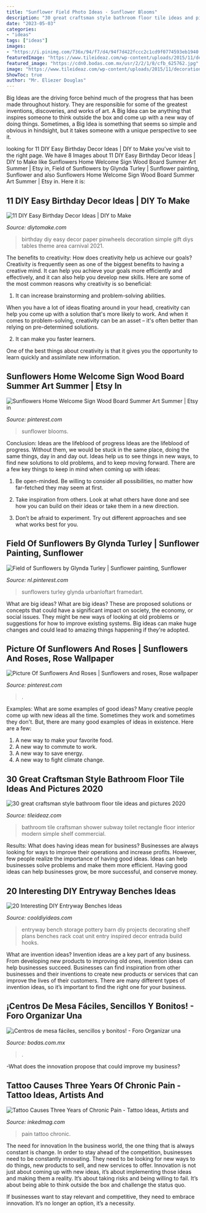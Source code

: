 ```yaml
---
title: "Sunflower Field Photo Ideas - Sunflower Blooms"
description: "30 great craftsman style bathroom floor tile ideas and pictures 2020"
date: "2023-05-03"
categories:
- "ideas"
tags: ["ideas"]
images:
- "https://i.pinimg.com/736x/94/f7/d4/94f7d422fccc2c1cd9f0774593eb1940.jpg"
featuredImage: "https://www.tileideaz.com/wp-content/uploads/2015/11/decorations-amazing-rectangle-shaped-white-subway-tile-bathroom-with-large-shower-room-design-that-have-corner-space-simple-wall-shelf-and-modern-white-toilet-furniture-ideas-magnificent-white-subway.jpg"
featured_image: "https://cdn0.bodas.com.mx/usr/2/2/1/8/cfb_625762.jpg"
image: "https://www.tileideaz.com/wp-content/uploads/2015/11/decorations-amazing-rectangle-shaped-white-subway-tile-bathroom-with-large-shower-room-design-that-have-corner-space-simple-wall-shelf-and-modern-white-toilet-furniture-ideas-magnificent-white-subway.jpg"
ShowToc: true
author: "Mr. Eliezer Douglas"
---
```



Big Ideas are the driving force behind much of the progress that has been made throughout history. They are responsible for some of the greatest inventions, discoveries, and works of art. A Big Idea can be anything that inspires someone to think outside the box and come up with a new way of doing things. Sometimes, a Big Idea is something that seems so simple and obvious in hindsight, but it takes someone with a unique perspective to see it.

	

		
looking for 11 DIY Easy Birthday Decor Ideas | DIY to Make you've visit to the right page. We have 8 Images about 11 DIY Easy Birthday Decor Ideas | DIY to Make like Sunflowers Home Welcome Sign Wood Board Summer Art Summer | Etsy in, Field of Sunflowers by Glynda Turley | Sunflower painting, Sunflower and also Sunflowers Home Welcome Sign Wood Board Summer Art Summer | Etsy in. Here it is:
		
    
## 11 DIY Easy Birthday Decor Ideas | DIY To Make

<img loading=lazy src="http://www.diytomake.com/wp-content/uploads/2015/09/Paper-Pinwheels.jpg" onerror="this.onerror=null;this.src='https://tse2.mm.bing.net/th?id=OIP.CQBf9e4IF1bsfxFDGHhjygHaLI&amp;pid=15.1';" alt="11 DIY Easy Birthday Decor Ideas | DIY to Make">

_Source: diytomake.com_

>birthday diy easy decor paper pinwheels decoration simple gift diys tables theme area carnival 2021. 

	

The benefits to creativity: How does creativity help us achieve our goals?
Creativity is frequently seen as one of the biggest benefits to having a creative mind. It can help you achieve your goals more efficiently and effectively, and it can also help you develop new skills. Here are some of the most common reasons why creativity is so beneficial: 
1. It can increase brainstorming and problem-solving abilities.

When you have a lot of ideas floating around in your head, creativity can help you come up with a solution that's more likely to work. And when it comes to problem-solving, creativity can be an asset – it's often better than relying on pre-determined solutions. 

2. It can make you faster learners.

One of the best things about creativity is that it gives you the opportunity to learn quickly and assimilate new information.

    
## Sunflowers Home Welcome Sign Wood Board Summer Art Summer | Etsy In

<img loading=lazy src="https://i.pinimg.com/736x/94/f7/d4/94f7d422fccc2c1cd9f0774593eb1940.jpg" onerror="this.onerror=null;this.src='https://tse1.mm.bing.net/th?id=OIP.udVKMmniAE1RUwoJkZdWIwHaOf&amp;pid=15.1';" alt="Sunflowers Home Welcome Sign Wood Board Summer Art Summer | Etsy in">

_Source: pinterest.com_

>sunflower blooms. 

	

Conclusion: Ideas are the lifeblood of progress
Ideas are the lifeblood of progress. Without them, we would be stuck in the same place, doing the same things, day in and day out. Ideas help us to see things in new ways, to find new solutions to old problems, and to keep moving forward.
There are a few key things to keep in mind when coming up with ideas:

1. Be open-minded. Be willing to consider all possibilities, no matter how far-fetched they may seem at first.

2. Take inspiration from others. Look at what others have done and see how you can build on their ideas or take them in a new direction.

3. Don’t be afraid to experiment. Try out different approaches and see what works best for you.

    
## Field Of Sunflowers By Glynda Turley | Sunflower Painting, Sunflower

<img loading=lazy src="https://i.pinimg.com/736x/79/a4/67/79a46708f4ec1102f21fc13d1456e2b7--field-of-sunflowers-sunflower-print.jpg" onerror="this.onerror=null;this.src='https://tse2.mm.bing.net/th?id=OIP.ZG-Bt4ll4j47yq8XULTGTgAAAA&amp;pid=15.1';" alt="Field of Sunflowers by Glynda Turley | Sunflower painting, Sunflower">

_Source: nl.pinterest.com_

>sunflowers turley glynda urbanloftart framedart. 

	

What are big ideas?
What are big ideas? These are proposed solutions or concepts that could have a significant impact on society, the economy, or social issues. They might be new ways of looking at old problems or suggestions for how to improve existing systems. Big ideas can make huge changes and could lead to amazing things happening if they're adopted.

    
## Picture Of Sunflowers And Roses | Sunflowers And Roses, Rose Wallpaper

<img loading=lazy src="https://i.pinimg.com/736x/52/81/e0/5281e09ae68aae298f115522556fcc33.jpg" onerror="this.onerror=null;this.src='https://tse1.mm.bing.net/th?id=OIP.UVBicilGfPuRiNu5V_OzWwHaLR&amp;pid=15.1';" alt="Picture Of Sunflowers And Roses | Sunflowers and roses, Rose wallpaper">

_Source: pinterest.com_

>. 

	

Examples: What are some examples of good ideas?
Many creative people come up with new ideas all the time. Sometimes they work and sometimes they don't. But, there are many good examples of ideas in existence. Here are a few: 
1) A new way to make your favorite food. 
2) A new way to commute to work. 
3) A new way to save energy. 
4) A new way to fight climate change.

    
## 30 Great Craftsman Style Bathroom Floor Tile Ideas And Pictures 2020

<img loading=lazy src="https://www.tileideaz.com/wp-content/uploads/2015/11/decorations-amazing-rectangle-shaped-white-subway-tile-bathroom-with-large-shower-room-design-that-have-corner-space-simple-wall-shelf-and-modern-white-toilet-furniture-ideas-magnificent-white-subway.jpg" onerror="this.onerror=null;this.src='https://tse2.mm.bing.net/th?id=OIP.rTQVezD0CBuKoqoKK9VUrwHaLH&amp;pid=15.1';" alt="30 great craftsman style bathroom floor tile ideas and pictures 2020">

_Source: tileideaz.com_

>bathroom tile craftsman shower subway toilet rectangle floor interior modern simple shelf commercial. 

	

Results: What does having ideas mean for business?
Businesses are always looking for ways to improve their operations and increase profits. However, few people realize the importance of having good ideas. Ideas can help businesses solve problems and make them more efficient. Having good ideas can help businesses grow, be more successful, and conserve money.

    
## 20 Interesting DIY Entryway Benches Ideas

<img loading=lazy src="http://cooldiyideas.com/wp-content/uploads/2015/05/Pottery-Barn-inspired-entryway-storage-unit.jpg" onerror="this.onerror=null;this.src='https://tse3.mm.bing.net/th?id=OIP.4WBk8g8Xfx-dI280MJBW9QHaLE&amp;pid=15.1';" alt="20 Interesting DIY Entryway Benches Ideas">

_Source: cooldiyideas.com_

>entryway bench storage pottery barn diy projects decorating shelf plans benches rack coat unit entry inspired decor entrada build hooks. 

	

What are invention ideas?
Invention ideas are a key part of any business. From developing new products to improving old ones, invention ideas can help businesses succeed. Businesses can find inspiration from other businesses and their inventions to create new products or services that can improve the lives of their customers. There are many different types of invention ideas, so it’s important to find the right one for your business.

    
## ¡Centros De Mesa Fáciles, Sencillos Y Bonitos! - Foro Organizar Una

<img loading=lazy src="https://cdn0.bodas.com.mx/usr/2/2/1/8/cfb_625762.jpg" onerror="this.onerror=null;this.src='https://tse2.mm.bing.net/th?id=OIP.Sdsr6xrZ2e00C1hSfcSV_wAAAA&amp;pid=15.1';" alt="¡Centros de mesa fáciles, sencillos y bonitos! - Foro Organizar una">

_Source: bodas.com.mx_

>. 

	

-What does the innovation propose that could improve my business?

    
## Tattoo Causes Three Years Of Chronic Pain - Tattoo Ideas, Artists And

<img loading=lazy src="https://www.inkedmag.com/.image/t_share/MTU5MDMyNzAzMTAwOTIxNDkz/chronic-pain-feat.jpg" onerror="this.onerror=null;this.src='https://tse4.mm.bing.net/th?id=OIP.rQ0tYARkmQ0TV3cS1Hh1bgHaF7&amp;pid=15.1';" alt="Tattoo Causes Three Years of Chronic Pain - Tattoo Ideas, Artists and">

_Source: inkedmag.com_

>pain tattoo chronic. 

	

The need for innovation
In the business world, the one thing that is always constant is change. In order to stay ahead of the competition, businesses need to be constantly innovating. They need to be looking for new ways to do things, new products to sell, and new services to offer.
Innovation is not just about coming up with new ideas, it’s about implementing those ideas and making them a reality. It’s about taking risks and being willing to fail. It’s about being able to think outside the box and challenge the status quo.

If businesses want to stay relevant and competitive, they need to embrace innovation. It’s no longer an option, it’s a necessity.


